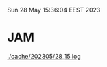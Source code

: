 Sun 28 May 15:36:04 EEST 2023
# JAM
<a href='./cache/202305/28_15.log'>./cache/202305/28_15.log</a>
